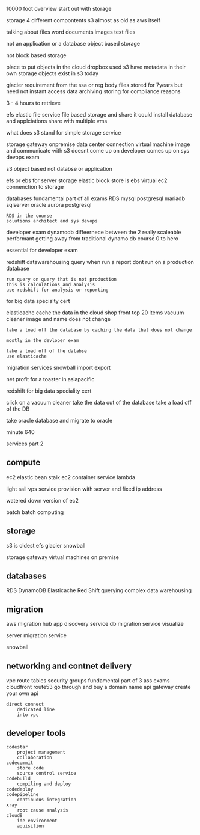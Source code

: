 10000 foot overview 
start out with storage

storage 4 different compontents
s3 almost as old as aws itself

talking about files word documents 
images
text files


not an application or a database
object based storage

not block based storage

place to put objects in the cloud
dropbox
    used s3 
    have metadata in their own storage
    objects exist in s3 today 

glacier
    requirement from the ssa or reg body
    files stored for 7years but need not instant access
    data archiving
    storing for compliance reasons

3 - 4 hours to retrieve

efs
    elastic file service
    file based storage and share it 
    could install database and applciations
    share with multiple vms

what does s3 stand for simple storage service

storage gateway 
    onpremise data center connection
    virtual machine image and communicate with s3 
    doesnt come up on developer 
    comes up on sys devops exam

s3 object based not databse or application

efs or ebs for server storage
elastic block store is ebs
virtual ec2 connenction to storage

databases 
    fundamental part of all exams
    RDS mysql postgresql mariadb sqlserver oracle
    aurora
    postgresql

    RDS in the course
    solutions architect and sys devops

developer exam
    dynamodb
    diffeernece between the 2 
really scaleable
    performant
    getting away from traditional
    dynamo db course 0 to hero 


essential for developer exam 

redshift
    datawarehousing 
    query when run a report
    dont run on a production database
    
    run query on query that is not production 
    this is calculations and analysis
    use redshift for analysis or reporting
    
for big data specialty cert 

elasticache
    cache the data in the cloud 
    shop front top 20 items 
    vacuum cleaner
        image and name does not change

    take a load off the database by caching the data that does not change

    mostly in the devloper exam

    take a load off of the databse
    use elasticache

migration services
    snowball 
    import export

    
net profit for a toaster in asiapacific

redshift for big data speciality cert

click on a vacuum cleaner 
    take the data out of the database 
    take a load off of the DB

take oracle database and migrate to oracle

minute 640

services part 2


compute 
------------------------------
ec2 
elastic bean stalk
ec2 container service 
lambda

light sail 
    vps service 
    provision with server and fixed ip address

watered down version of ec2 

batch 
    batch computing 


storage 
------------------------------
s3 is oldest 
efs 
glacier 
snowball 

storage gateway 
    virtual machines on premise 
    

databases
------------------------------
RDS
DynamoDB
Elasticache
Red Shift
    querying complex
    data warehousing 

migration 
------------------------------
aws migration hub 
app discovery service 
db migration service 
    visualize

server migration service 

snowball

networking and contnet delivery 
------------------------------
vpc 
    route tables 
    security groups 
        fundamental part of 3 ass exams 
    cloudfront 
    route53
        go through and buy a domain name 
    api gateway 
        create your own api 
    
    direct connect 
        dedicated line 
        into vpc 


developer tools 
------------------------------

    codestar 
        project management 
        collaboration 
    codecommit 
        store code 
        source control service 
    codebuild 
        compiling and deploy 
    codedeploy 
    codepipeline
        continuous integration 
    xray 
        root cause analysis 
    cloud9 
        ide environment 
        aquisition 


